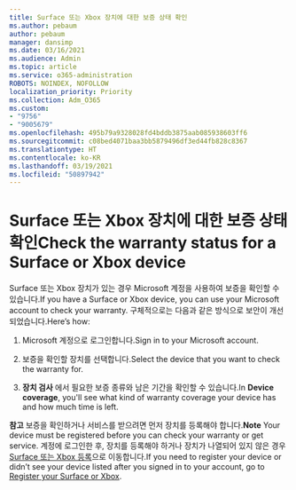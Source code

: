 ```yaml
---
title: Surface 또는 Xbox 장치에 대한 보증 상태 확인
ms.author: pebaum
author: pebaum
manager: dansimp
ms.date: 03/16/2021
ms.audience: Admin
ms.topic: article
ms.service: o365-administration
ROBOTS: NOINDEX, NOFOLLOW
localization_priority: Priority
ms.collection: Adm_O365
ms.custom:
- "9756"
- "9005679"
ms.openlocfilehash: 495b79a9328028fd4bddb3875aab085938603ff6
ms.sourcegitcommit: c08bed4071baa3bb5879496df3ed44fb828c8367
ms.translationtype: HT
ms.contentlocale: ko-KR
ms.lasthandoff: 03/19/2021
ms.locfileid: "50897942"
---
```

# <a name="check-the-warranty-status-for-a-surface-or-xbox-device"></a><span data-ttu-id="91f33-102">Surface 또는 Xbox 장치에 대한 보증 상태 확인</span><span class="sxs-lookup"><span data-stu-id="91f33-102">Check the warranty status for a Surface or Xbox device</span></span>

<span data-ttu-id="91f33-103">Surface 또는 Xbox 장치가 있는 경우 Microsoft 계정을 사용하여 보증을 확인할 수 있습니다.</span><span class="sxs-lookup"><span data-stu-id="91f33-103">If you have a Surface or Xbox device, you can use your Microsoft account to check your warranty.</span></span> <span data-ttu-id="91f33-104">구체적으로는 다음과 같은 방식으로 보안이 개선되었습니다.</span><span class="sxs-lookup"><span data-stu-id="91f33-104">Here’s how:</span></span>

1. <span data-ttu-id="91f33-105">Microsoft 계정으로 로그인합니다.</span><span class="sxs-lookup"><span data-stu-id="91f33-105">Sign in to your Microsoft account.</span></span> 

1. <span data-ttu-id="91f33-106">보증을 확인할 장치를 선택합니다.</span><span class="sxs-lookup"><span data-stu-id="91f33-106">Select the device that you want to check the warranty for.</span></span>

1. <span data-ttu-id="91f33-107">**장치 검사** 에서 필요한 보증 종류와 남은 기간을 확인할 수 있습니다.</span><span class="sxs-lookup"><span data-stu-id="91f33-107">In **Device coverage**, you'll see what kind of warranty coverage your device has and how much time is left.</span></span>

<span data-ttu-id="91f33-108">**참고** 보증을 확인하거나 서비스를 받으려면 먼저 장치를 등록해야 합니다.</span><span class="sxs-lookup"><span data-stu-id="91f33-108">**Note** Your device must be registered before you can check your warranty or get service.</span></span> <span data-ttu-id="91f33-109">계정에 로그인한 후, 장치를 등록해야 하거나 장치가 나열되어 있지 않은 경우 [Surface 또는 Xbox 등록](https://support.microsoft.com/surface/register-your-surface-or-xbox-fd7d73f8-b0e6-c9fa-e83b-0b64652e2376)으로 이동합니다.</span><span class="sxs-lookup"><span data-stu-id="91f33-109">If you need to register your device or didn’t see your device listed after you signed in to your account, go to [Register your Surface or Xbox](https://support.microsoft.com/surface/register-your-surface-or-xbox-fd7d73f8-b0e6-c9fa-e83b-0b64652e2376).</span></span>
